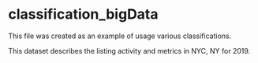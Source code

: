# classification_bigData

This file was created as an example of usage various classifications.

This dataset describes the listing activity and metrics in NYC, NY for 2019.
